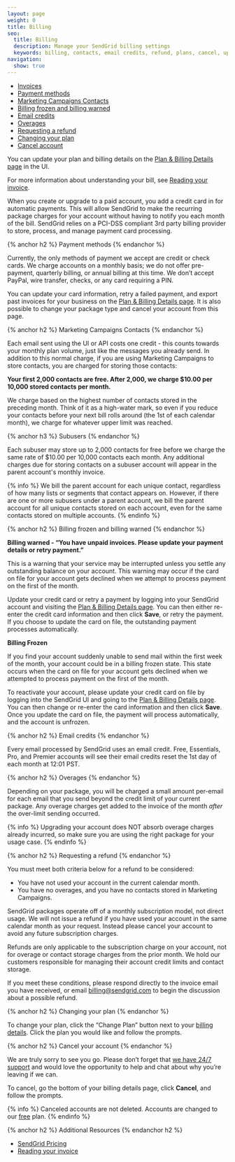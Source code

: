 ```yaml
---
layout: page
weight: 0
title: Billing
seo:
  title: Billing
  description: Manage your SendGrid billing settings
  keywords: billing, contacts, email credits, refund, plans, cancel, upgrade, downgrade
navigation:
  show: true
---
```


- [Invoices]()
- [Payment methods]()
- [Marketing Campaigns Contacts](#-Marketing-Campaigns-Contacts)
- [Billing frozen and billing warned]()
- [Email credits]()
- [Overages]()
- [Requesting a refund]()
- [Changing your plan]()
- [Cancel account]()

You can update your plan and billing details on the [Plan & Billing Details page](https://app.sendgrid.com/settings/billing) in the UI.

For more information about understanding your bill, see [Reading your invoice]({{root_url}}/Settings/reading_your_invoice.html).

When you create or upgrade to a paid account, you add a credit card in for automatic payments. This will allow SendGrid to make the recurring package charges for your account without having to notify you each month of the bill. SendGrid relies on a PCI-DSS compliant 3rd party billing provider to store, process, and manage payment card processing.

{% anchor h2 %}
Payment methods
{% endanchor %}

Currently, the only methods of payment we accept are credit or check cards. We charge accounts on a monthly basis; we do not offer pre-payment, quarterly billing, or annual billing at this time. We don’t accept PayPal, wire transfer, checks, or any card requiring a PIN.

You can update your card information, retry a failed payment, and export past invoices for your business on the [Plan & Billing Details page](https://app.sendgrid.com/settings/billing). It is also possible to change your package type and cancel your account from this page.

{% anchor h2 %}
Marketing Campaigns Contacts
{% endanchor %}

Each email sent using the UI or API costs one credit - this counts towards your monthly plan volume, just like the messages you already send. In addition to this normal charge, if you are using Marketing Campaigns to store contacts, you are charged for storing those contacts:

**Your first 2,000 contacts are free. After 2,000, we charge $10.00 per 10,000 stored contacts per month.**

We charge based on the highest number of contacts stored in the preceding month. Think of it as a high-water mark, so even if you reduce your contacts before your next bill rolls around (the 1st of each calendar month), we charge for whatever upper limit was reached.

{% anchor h3 %}
Subusers
{% endanchor %}

Each subuser may store up to 2,000 contacts for free before we charge the same rate of $10.00 per 10,000 contacts each month. Any additional charges due for storing contacts on a subuser account will appear in the parent account's monthly invoice.

{% info %}
We bill the parent account for each unique contact, regardless of how many lists or segments that contact appears on. However, if there are one or more subusers under a parent account, we bill the parent account for all unique contacts stored on each account, even for the same contacts stored on multiple accounts.
{% endinfo %}

{% anchor h2 %}
Billing frozen and billing warned
{% endanchor %}

**Billing warned - “You have unpaid invoices. Please update your payment details or retry payment.”**

This is a warning that your service may be interrupted unless you settle any outstanding balance on your account. This warning may occur if the card on file for your account gets declined when we attempt to process payment on the first of the month.

Update your credit card or retry a payment by logging into your SendGrid account and visiting the [Plan & Billing Details page](https://app.sendgrid.com/settings/billing). You can then either re-enter the credit card information and then click **Save**, or retry the payment. If you choose to update the card on file, the outstanding payment processes automatically.

**Billing Frozen**

If you find your account suddenly unable to send mail within the first week of the month, your account could be in a billing frozen state. This state occurs when the card on file for your account gets declined when we attempted to process payment on the first of the month.

To reactivate your account, please update your credit card on file by logging into the SendGrid UI and going to the [Plan & Billing Details page](https://app.sendgrid.com/settings/billing). You can then change or re-enter the card information and then click **Save**. Once you update the card on file, the payment will process automatically, and the account is unfrozen.

{% anchor h2 %}
Email credits
{% endanchor %}

Every email processed by SendGrid uses an email credit. Free, Essentials, Pro, and Premier accounts will see their email credits reset the 1st day of each month at 12:01 PST.

{% anchor h2 %}
Overages
{% endanchor %}

Depending on your package, you will be charged a small amount per-email for each email that you send beyond the credit limit of your current package. Any overage charges get added to the invoice of the month _after_ the over-limit sending occurred.

{% info %}
Upgrading your account does NOT absorb overage charges already incurred, so make sure you are using the right package for your usage case.
{% endinfo %}

{% anchor h2 %}
Requesting a refund
{% endanchor %}

You must meet both criteria below for a refund to be considered:

- You have not used your account in the current calendar month.
- You have no overages, and you have no contacts stored in Marketing Campaigns.

SendGrid packages operate off of a monthly subscription model, not direct usage. We will not issue a refund if you have used your account in the same calendar month as your request. Instead please cancel your account to avoid any future subscription charges.

Refunds are only applicable to the subscription charge on your account, not for overage or contact storage charges from the prior month. We hold our customers responsible for managing their account credit limits and contact storage.

If you meet these conditions, please respond directly to the invoice email you have received, or email billing@sendgrid.com to begin the discussion about a possible refund.

{% anchor h2 %}
Changing your plan
{% endanchor %}

To change your plan, click the “Change Plan” button next to your [billing details](https://app.sendgrid.com/settings/billing). Click the plan you would like and follow the prompts.

{% anchor h2 %}
Cancel your account
{% endanchor %}

We are truly sorry to see you go. Please don’t forget that [we have 24/7 support]({{site.support_url}}) and would love the opportunity to help and chat about why you’re leaving if we can.

To cancel, go the bottom of your billing details page, click **Cancel**, and follow the prompts.

{% info %}
Canceled accounts are not deleted. Accounts are changed to our [free]({{site.site_url}}/free?mc=SendGrid%20Documentation) plan.
{% endinfo %}

{% anchor h2 %}
Additional Resources
{% endanchor h2 %}

- [SendGrid Pricing]({{site.site_url}}/pricing/)
- [Reading your invoice]({{root_url}}/User_Guide/Settings/reading_your_invoice.html)